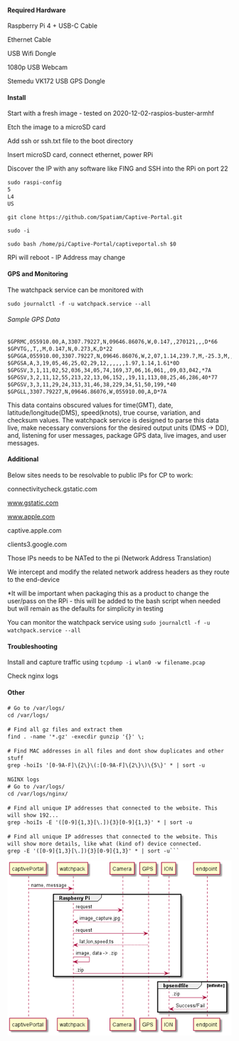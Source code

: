#### Required Hardware

Raspberry Pi 4 + USB-C Cable

Ethernet Cable

USB Wifi Dongle

1080p USB Webcam

Stemedu VK172 USB GPS Dongle

#### Install

Start with a fresh image - tested on 2020-12-02-raspios-buster-armhf

Etch the image to a microSD card

Add ssh or ssh.txt file to the boot directory

Insert microSD card, connect ethernet, power RPi

Discover the IP with any software like FING and SSH into the RPi on port 22

```
sudo raspi-config
5
L4
US
```

```
git clone https://github.com/Spatiam/Captive-Portal.git
```

```
sudo -i
```

```
sudo bash /home/pi/Captive-Portal/captiveportal.sh $0
```

RPi will reboot - IP Address may change

#### GPS and Monitoring

The watchpack service can be monitored with 

```
sudo journalctl -f -u watchpack.service --all
```

###### Sample GPS Data

```
$GPRMC,055910.00,A,3307.79227,N,09646.86076,W,0.147,,270121,,,D*66
$GPVTG,,T,,M,0.147,N,0.273,K,D*22
$GPGGA,055910.00,3307.79227,N,09646.86076,W,2,07,1.14,239.7,M,-25.3,M,,0000*6C
$GPGSA,A,3,19,05,46,25,02,29,12,,,,,,1.97,1.14,1.61*0D
$GPGSV,3,1,11,02,52,036,34,05,74,169,37,06,16,061,,09,03,042,*7A
$GPGSV,3,2,11,12,55,213,22,13,06,152,,19,11,113,08,25,46,286,40*77
$GPGSV,3,3,11,29,24,313,31,46,38,229,34,51,50,199,*40
$GPGLL,3307.79227,N,09646.86076,W,055910.00,A,D*7A
```

This data contains obscured values for time(GMT), date, latitude/longitude(DMS), speed(knots), true course, variation, and checksum values. The watchpack service is designed to parse this data live, make necessary conversions for the desired output units (DMS -> DD), and, listening for user messages, package GPS data, live images, and  user messages.

#### Additional

Below sites needs to be resolvable to public IPs for CP to work:

connectivitycheck.gstatic.com

www.gstatic.com

www.apple.com

captive.apple.com

clients3.google.com



Those IPs needs to be NATed to the pi (Network Address Translation) 

We intercept and modify the related network address headers as they route to the end-device





*It will be important when packaging this as a product to change the user/pass on the RPi - this will be added to the bash script when needed but will remain as the defaults for simplicity in testing





You can monitor the watchpack service using `sudo journalctl -f -u watchpack.service --all`

#### Troubleshooting

Install and capture traffic using `tcpdump -i wlan0 -w filename.pcap`

Check nginx logs

#### Other

```
# Go to /var/logs/
cd /var/logs/

# Find all gz files and extract them
find . -name '*.gz' -execdir gunzip '{}' \;

# Find MAC addresses in all files and dont show duplicates and other stuff
grep -hoiIs '[0-9A-F]\{2\}\(:[0-9A-F]\{2\}\)\{5\}' * | sort -u

NGINX logs
# Go to /var/logs/
cd /var/logs/nginx/

# Find all unique IP addresses that connected to the website. This will show 192...
grep -hoiIs -E '([0-9]{1,3}[\.]){3}[0-9]{1,3}' * | sort -u

# Find all unique IP addresses that connected to the website. This will show more details, like what (kind of) device connected.
grep -E '([0-9]{1,3}[\.]){3}[0-9]{1,3}' * | sort -u```

```

![](hlarch.png)